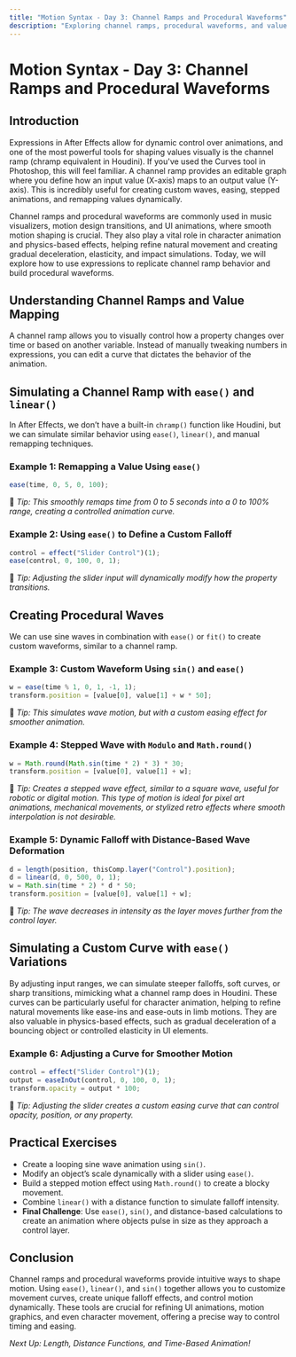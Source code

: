 ```yaml
---
title: "Motion Syntax - Day 3: Channel Ramps and Procedural Waveforms"
description: "Exploring channel ramps, procedural waveforms, and value mapping using expressions in After Effects."
---
```


# Motion Syntax - Day 3: Channel Ramps and Procedural Waveforms

## Introduction

Expressions in After Effects allow for dynamic control over animations, and one of the most powerful tools for shaping values visually is the channel ramp (chramp equivalent in Houdini). If you've used the Curves tool in Photoshop, this will feel familiar. A channel ramp provides an editable graph where you define how an input value (X-axis) maps to an output value (Y-axis). This is incredibly useful for creating custom waves, easing, stepped animations, and remapping values dynamically.

Channel ramps and procedural waveforms are commonly used in music visualizers, motion design transitions, and UI animations, where smooth motion shaping is crucial. They also play a vital role in character animation and physics-based effects, helping refine natural movement and creating gradual deceleration, elasticity, and impact simulations. Today, we will explore how to use expressions to replicate channel ramp behavior and build procedural waveforms.

## Understanding Channel Ramps and Value Mapping

A channel ramp allows you to visually control how a property changes over time or based on another variable. Instead of manually tweaking numbers in expressions, you can edit a curve that dictates the behavior of the animation.

## Simulating a Channel Ramp with `ease()` and `linear()`

In After Effects, we don’t have a built-in `chramp()` function like Houdini, but we can simulate similar behavior using `ease()`, `linear()`, and manual remapping techniques.

### Example 1: Remapping a Value Using `ease()`
```javascript
ease(time, 0, 5, 0, 100);
```
📌 *Tip: This smoothly remaps time from 0 to 5 seconds into a 0 to 100% range, creating a controlled animation curve.*

### Example 2: Using `ease()` to Define a Custom Falloff
```javascript
control = effect("Slider Control")(1);
ease(control, 0, 100, 0, 1);
```
📌 *Tip: Adjusting the slider input will dynamically modify how the property transitions.*

## Creating Procedural Waves

We can use sine waves in combination with `ease()` or `fit()` to create custom waveforms, similar to a channel ramp.

### Example 3: Custom Waveform Using `sin()` and `ease()`
```javascript
w = ease(time % 1, 0, 1, -1, 1);
transform.position = [value[0], value[1] + w * 50];
```
📌 *Tip: This simulates wave motion, but with a custom easing effect for smoother animation.*

### Example 4: Stepped Wave with `Modulo` and `Math.round()`
```javascript
w = Math.round(Math.sin(time * 2) * 3) * 30;
transform.position = [value[0], value[1] + w];
```
📌 *Tip: Creates a stepped wave effect, similar to a square wave, useful for robotic or digital motion. This type of motion is ideal for pixel art animations, mechanical movements, or stylized retro effects where smooth interpolation is not desirable.*

### Example 5: Dynamic Falloff with Distance-Based Wave Deformation
```javascript
d = length(position, thisComp.layer("Control").position);
d = linear(d, 0, 500, 0, 1);
w = Math.sin(time * 2) * d * 50;
transform.position = [value[0], value[1] + w];
```
📌 *Tip: The wave decreases in intensity as the layer moves further from the control layer.*

## Simulating a Custom Curve with `ease()` Variations

By adjusting input ranges, we can simulate steeper falloffs, soft curves, or sharp transitions, mimicking what a channel ramp does in Houdini. These curves can be particularly useful for character animation, helping to refine natural movements like ease-ins and ease-outs in limb motions. They are also valuable in physics-based effects, such as gradual deceleration of a bouncing object or controlled elasticity in UI elements.

### Example 6: Adjusting a Curve for Smoother Motion
```javascript
control = effect("Slider Control")(1);
output = easeInOut(control, 0, 100, 0, 1);
transform.opacity = output * 100;
```
📌 *Tip: Adjusting the slider creates a custom easing curve that can control opacity, position, or any property.*

## Practical Exercises

- Create a looping sine wave animation using `sin()`.
- Modify an object’s scale dynamically with a slider using `ease()`.
- Build a stepped motion effect using `Math.round()` to create a blocky movement.
- Combine `linear()` with a distance function to simulate falloff intensity.
- **Final Challenge**: Use `ease()`, `sin()`, and distance-based calculations to create an animation where objects pulse in size as they approach a control layer.

## Conclusion

Channel ramps and procedural waveforms provide intuitive ways to shape motion. Using `ease()`, `linear()`, and `sin()` together allows you to customize movement curves, create unique falloff effects, and control motion dynamically. These tools are crucial for refining UI animations, motion graphics, and even character movement, offering a precise way to control timing and easing.

*Next Up: Length, Distance Functions, and Time-Based Animation!*
